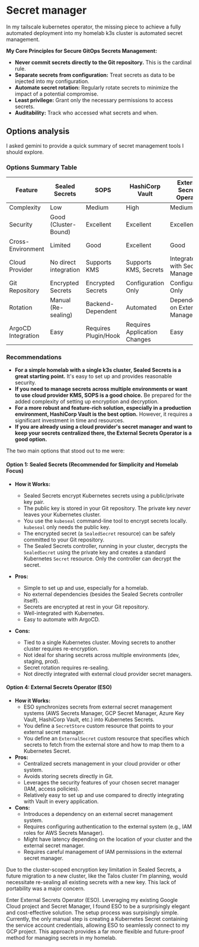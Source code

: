 # Secret manager

In my tailscale kubernetes operator, the missing piece to achieve a fully automated deployment into my homelab k3s cluster is automated secret management.

**My Core Principles for Secure GitOps Secrets Management:**

* **Never commit secrets directly to the Git repository.**  This is the cardinal rule.
* **Separate secrets from configuration:** Treat secrets as data to be injected into my configuration.
* **Automate secret rotation:**  Regularly rotate secrets to minimize the impact of a potential compromise.
* **Least privilege:** Grant only the necessary permissions to access secrets.
* **Auditability:** Track who accessed what secrets and when.

## Options analysis

I asked gemini to provide a quick summary of secret management tools I should explore.

### Options Summary Table

| Feature          | Sealed Secrets         | SOPS                 | HashiCorp Vault        | External Secrets Operator |
|-------------------|------------------------|----------------------|-------------------------|---------------------------|
| Complexity       | Low                    | Medium               | High                    | Medium                     |
| Security         | Good (Cluster-Bound)   | Excellent            | Excellent               | Excellent                 |
| Cross-Environment| Limited                | Good                 | Excellent               | Good                      |
| Cloud Provider   | No direct integration | Supports KMS         | Supports KMS, Secrets   | Integrates with Secrets Managers |
| Git Repository   | Encrypted Secrets      | Encrypted Secrets    | Configuration Only     | Configuration Only      |
| Rotation         | Manual (Re-sealing)    | Backend-Dependent    | Automated              | Dependent on External Manager |
| ArgoCD Integration| Easy                   | Requires Plugin/Hook | Requires Application Changes | Easy                       |

### Recommendations

* **For a simple homelab with a single k3s cluster, Sealed Secrets is a great starting point.** It's easy to set up and provides reasonable security.
* **If you need to manage secrets across multiple environments or want to use cloud provider KMS, SOPS is a good choice.**  Be prepared for the added complexity of setting up encryption and decryption.
* **For a more robust and feature-rich solution, especially in a production environment, HashiCorp Vault is the best option.**  However, it requires a significant investment in time and resources.
* **If you are already using a cloud provider's secret manager and want to keep your secrets centralized there, the External Secrets Operator is a good option.**

The two main options that stood out to me were:

#### Option 1: Sealed Secrets (Recommended for Simplicity and Homelab Focus)

* **How it Works:**
  * Sealed Secrets encrypt Kubernetes secrets using a public/private key pair.
  * The public key is stored in your Git repository.  The private key *never* leaves your Kubernetes cluster.
  * You use the `kubeseal` command-line tool to encrypt secrets locally.  `kubeseal` only needs the public key.
  * The encrypted secret (a `SealedSecret` resource) can be safely committed to your Git repository.
  * The Sealed Secrets controller, running in your cluster, decrypts the `SealedSecret` using the private key and creates a standard Kubernetes `Secret` resource.  Only the controller can decrypt the secret.

* **Pros:**
  * Simple to set up and use, especially for a homelab.
  * No external dependencies (besides the Sealed Secrets controller itself).
  * Secrets are encrypted at rest in your Git repository.
  * Well-integrated with Kubernetes.
  * Easy to automate with ArgoCD.

* **Cons:**
  * Tied to a single Kubernetes cluster.  Moving secrets to another cluster requires re-encryption.
  * Not ideal for sharing secrets across multiple environments (dev, staging, prod).
  * Secret rotation requires re-sealing.
  * Not directly integrated with external cloud provider secret managers.

#### Option 4: External Secrets Operator (ESO)

* **How it Works:**
  * ESO synchronizes secrets from external secret management systems (AWS Secrets Manager, GCP Secret Manager, Azure Key Vault, HashiCorp Vault, etc.) into Kubernetes Secrets.
  * You define a `SecretStore` custom resource that points to your external secret manager.
  * You define an `ExternalSecret` custom resource that specifies which secrets to fetch from the external store and how to map them to a Kubernetes Secret.
* **Pros:**
  * Centralized secrets management in your cloud provider or other system.
  * Avoids storing secrets directly in Git.
  * Leverages the security features of your chosen secret manager (IAM, access policies).
  * Relatively easy to set up and use compared to directly integrating with Vault in every application.
* **Cons:**
  * Introduces a dependency on an external secret management system.
  * Requires configuring authentication to the external system (e.g., IAM roles for AWS Secrets Manager).
  * Might have latency depending on the location of your cluster and the external secret manager.
  * Requires careful management of IAM permissions in the external secret manager.

Due to the cluster-scoped encryption key limitation in Sealed Secrets, a future migration to a new cluster, like the Talos cluster I'm planning, would necessitate re-sealing all existing secrets with a new key.  This lack of portability was a major concern.

Enter External Secrets Operator (ESO). Leveraging my existing Google Cloud project and Secret Manager, I found ESO to be a surprisingly elegant and cost-effective solution. The setup process was surpisingly simple.  Currently, the only manual step is creating a Kubernetes Secret containing the service account credentials, allowing ESO to seamlessly connect to my GCP project.  This approach provides a far more flexible and future-proof method for managing secrets in my homelab.
